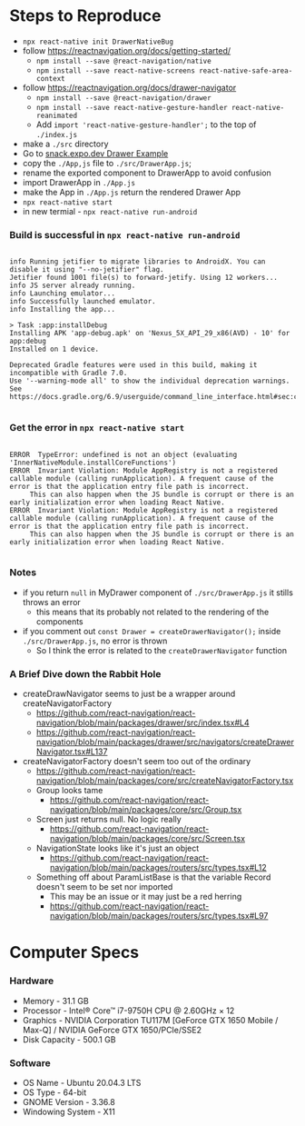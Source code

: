 # Steps to Reproduce

- `npx react-native init DrawerNativeBug`
- follow https://reactnavigation.org/docs/getting-started/
  - `npm install --save @react-navigation/native`
  - `npm install --save react-native-screens react-native-safe-area-context`
- follow https://reactnavigation.org/docs/drawer-navigator
  - `npm install --save @react-navigation/drawer`
  - `npm install --save react-native-gesture-handler react-native-reanimated`
  - Add `import 'react-native-gesture-handler';` to the top of `./index.js`
- make a `./src` directory
- Go to [snack.expo.dev Drawer Example](https://snack.expo.io/?platform=android&name=Getting%20started%20%7C%20React%20Navigation&dependencies=%40expo%2Fvector-icons%40*%2C%40react-native-community%2Fmasked-view%40*%2Creact-native-gesture-handler%40*%2Creact-native-pager-view%40*%2Creact-native-paper%40%5E4.7.2%2Creact-native-reanimated%40*%2Creact-native-safe-area-context%40*%2Creact-native-screens%40*%2Creact-native-tab-view%40%5E3.0.0%2C%40react-navigation%2Fbottom-tabs%406.0.4%2C%40react-navigation%2Fdrawer%406.1.3%2C%40react-navigation%2Felements%401.0.4%2C%40react-navigation%2Fmaterial-bottom-tabs%406.0.4%2C%40react-navigation%2Fmaterial-top-tabs%406.0.2%2C%40react-navigation%2Fnative-stack%406.0.5%2C%40react-navigation%2Fnative%406.0.2%2C%40react-navigation%2Fstack%406.0.6&hideQueryParams=true&sourceUrl=https%3A%2F%2Freactnavigation.org%2Fexamples%2F6.x%2Fsimple-drawer.js)
- copy the `./App,js` file to `./src/DrawerApp.js`;
- rename the exported component to DrawerApp to avoid confusion
- import DrawerApp in `./App.js`
- make the App in `./App.js` return the rendered Drawer App
- `npx react-native start`
- in new termial - `npx react-native run-android`


### Build is successful in `npx react-native run-android`

```

info Running jetifier to migrate libraries to AndroidX. You can disable it using "--no-jetifier" flag.
Jetifier found 1001 file(s) to forward-jetify. Using 12 workers...
info JS server already running.
info Launching emulator...
info Successfully launched emulator.
info Installing the app...

> Task :app:installDebug
Installing APK 'app-debug.apk' on 'Nexus_5X_API_29_x86(AVD) - 10' for app:debug
Installed on 1 device.

Deprecated Gradle features were used in this build, making it incompatible with Gradle 7.0.
Use '--warning-mode all' to show the individual deprecation warnings.
See https://docs.gradle.org/6.9/userguide/command_line_interface.html#sec:command_line_warnings


```


### Get the error in `npx react-native start`

```

ERROR  TypeError: undefined is not an object (evaluating 'InnerNativeModule.installCoreFunctions')
ERROR  Invariant Violation: Module AppRegistry is not a registered callable module (calling runApplication). A frequent cause of the error is that the application entry file path is incorrect.
     This can also happen when the JS bundle is corrupt or there is an early initialization error when loading React Native.
ERROR  Invariant Violation: Module AppRegistry is not a registered callable module (calling runApplication). A frequent cause of the error is that the application entry file path is incorrect.
     This can also happen when the JS bundle is corrupt or there is an early initialization error when loading React Native.


```


### Notes

- if you return `null` in MyDrawer component of `./src/DrawerApp.js` it stills throws an error
  - this means that its probably not related to the rendering of the components
- if you comment out `const Drawer = createDrawerNavigator();` inside `./src/DrawerApp.js`, no error is thrown
  - So I think the error is related to the `createDrawerNavigator` function


### A Brief Dive down the Rabbit Hole

- createDrawNavigator seems to just be a wrapper around createNavigatorFactory  
  - https://github.com/react-navigation/react-navigation/blob/main/packages/drawer/src/index.tsx#L4
  - https://github.com/react-navigation/react-navigation/blob/main/packages/drawer/src/navigators/createDrawerNavigator.tsx#L137
- createNavigatorFactory doesn't seem too out of the ordinary
  - https://github.com/react-navigation/react-navigation/blob/main/packages/core/src/createNavigatorFactory.tsx
  - Group looks tame
    - https://github.com/react-navigation/react-navigation/blob/main/packages/core/src/Group.tsx
  - Screen just returns null. No logic really
    - https://github.com/react-navigation/react-navigation/blob/main/packages/core/src/Screen.tsx
  - NavigationState looks like it's just an object
    - https://github.com/react-navigation/react-navigation/blob/main/packages/routers/src/types.tsx#L12
  - Something off about ParamListBase is that the variable Record doesn't seem to be set nor imported
    - This may be an issue or it may just be a red herring
    - https://github.com/react-navigation/react-navigation/blob/main/packages/routers/src/types.tsx#L97


# Computer Specs

### Hardware

- Memory - 31.1 GB
- Processor - Intel® Core™ i7-9750H CPU @ 2.60GHz × 12
- Graphics - NVIDIA Corporation TU117M [GeForce GTX 1650 Mobile / Max-Q] / NVIDIA GeForce GTX 1650/PCIe/SSE2
- Disk Capacity - 500.1 GB

### Software

- OS Name - Ubuntu 20.04.3 LTS
- OS Type - 64-bit
- GNOME Version - 3.36.8
- Windowing System - X11

